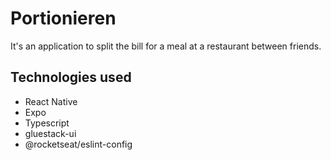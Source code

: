 # Portionieren

It's an application to split the bill for a meal at a restaurant between friends.

## Technologies used

- React Native
- Expo
- Typescript
- gluestack-ui
- @rocketseat/eslint-config
